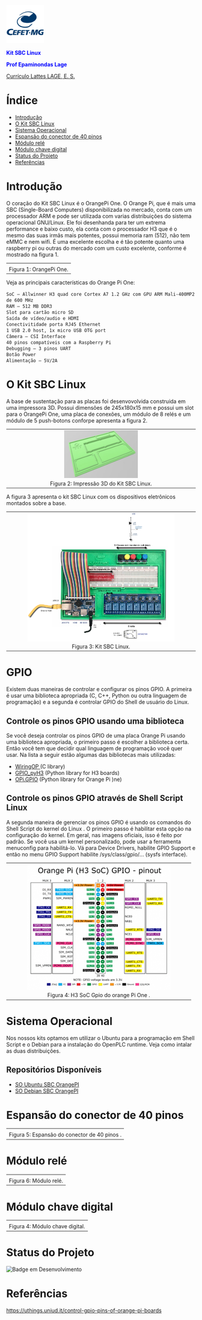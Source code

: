 <td style="width: 20%;"><img src="https://github.com/Epaminondaslage/Automacao-industrial-e-residencial-Ecossistema-didatico/blob/main/img/Logo_CEFET-MG.png" width="20%" /></td>
<p><strong><span style="color: #0000ff;"> Kit SBC Linux</span></strong></p>
<p><strong><span style="color: #0000ff;">Prof Epaminondas Lage</span></strong></p>
<a href="http://lattes.cnpq.br/7787341723868111"> Currículo Lattes LAGE, E. S.</a> 

# Índice 

* [Introdução](#Introdução)
* [O Kit SBC Linux](#O-Kit-SBC-Linux)
* [Sistema Operacional](#Sistema-Operacional)
* [Espansão do conector de 40 pinos](#Espansão-do-conector-de-40-pinos)
* [Módulo relé](#Módulo-Relé)
* [Módulo chave digital](#Módulo-chave-digital)
* [Status do Projeto](#Status-do-Projeto) 
* [Referências](#Referências)

# Introdução

O coração do Kit SBC Linux é o OrangePi One. O Orange Pi, que é mais uma SBC (Single-Board Computers) disponibilizada no mercado, conta com um processador ARM e pode ser utilizada com varias distribuições do sistema operacional GNU/Linux. Ele foi desenhanda para ter um extrema performance e baixo custo, ela conta com o processador H3 que é o mesmo das suas irmãs mais potentes, possui memoria ram (512), não tem eMMC e nem wifi. É uma excelente escolha e é tão potente quanto uma raspberry pi ou outras do mercado com um custo excelente, conforme é mostrado na figura 1.

<table border="0">
<tbody>
<tr>
<td><img style="display: block; margin-left: auto; margin-right: auto;" src="/img/orangepionecabo.jpeg" alt="" width="40%" /></td>
</tr>
<tr>
<td style="text-align: center;">Figura 1: OrangePi One.</td>
</tr>
</tbody>
</table>

Veja as principais características do Orange Pi One:

    SoC – Allwinner H3 quad core Cortex A7 1.2 GHz com GPU ARM Mali-400MP2 de 600 MHz
    RAM – 512 MB DDR3
    Slot para cartão micro SD
    Saída de vídeo/audio e HDMI
    Conectivitidade porta RJ45 Ethernet
    1 USB 2.0 host, 1x micro USB OTG port
    Câmera – CSI Interface
    40 pinos compatíveis com a Raspberry Pi
    Debugging – 3 pinos UART
    Botão Power
    Alimentação – 5V/2A
     
    
# O Kit SBC Linux

A base de sustentação para as placas foi desenvovolvida construida em uma impressora 3D. Possui dimensões de 245x180x15 mm e possui um slot para o OrangePi One, uma placa de conexões, um módulo de 8 relés e um módulo de 5 push-botons conforpe apresenta a figura 2. 

<table border="0">
<tbody>
<tr>
<td><img style="display: block; margin-left: auto; margin-right: auto;" src="/img/base_kit.jpeg" alt="" width="40%" /></td>
</tr>
<tr>
<td style="text-align: center;">Figura 2: Impressão 3D do Kit SBC Linux.</td>
</tr>
</tbody>
</table>

A figura 3 apresenta o kit SBC Linux com os dispositivos eletrônicos montados sobre a base.

<table border="0">
<tbody>
<tr>
<td><img style="display: block; margin-left: auto; margin-right: auto;" src="/img/kit-sbclinux.png" alt="" width="80%" /></td>
</tr>
<tr>
<td style="text-align: center;">Figura 3: Kit SBC Linux.</td>
</tr>
</tbody>
</table>

# GPIO

Existem duas maneiras de controlar e configurar os pinos GPIO. A primeira é usar uma biblioteca apropriada (C, C++, Python ou outra linguagem de programação) e a segunda é controlar GPIO do Shell de usuário do Linux.

## Controle os pinos GPIO usando uma biblioteca

Se você deseja controlar os pinos GPIO de uma placa Orange Pi usando uma biblioteca apropriada, o primeiro passo é escolher a biblioteca certa. Então você tem que decidir qual linguagem de programação você quer usar. Na lista a seguir estão algumas das bibliotecas mais utilizadas:

<ul class="list-normal">
<li><a class="external-link" title="Open external link in new window" href="https://github.com/zhaolei/WiringOP" target="_blank" rel="noopener noreferrer">WiringOP </a>(C library)</li>
<li><a class="external-link" title="Open external link in new window" href="https://github.com/duxingkei33/orangepi_PC_gpio_pyH3" target="_blank" rel="noopener noreferrer">GPIO_pyH3</a> (Python library for H3 boards)</li>
<li><a class="external-link" title="Open external link in new window" href="https://opi-gpio.readthedocs.io/en/latest/index.html" target="_blank" rel="noopener noreferrer">OPi.GPIO</a> (Python library for Orange Pi )ne)</li>
</ul>

## Controle os pinos GPIO através de Shell Script Linux

A segunda maneira de gerenciar os pinos GPIO é usando os comandos do Shell Script do kernel do Linux . O primeiro passo é habilitar esta opção na configuração do kernel. Em geral, nas imagens oficiais, isso é feito por padrão. Se você usa um kernel personalizado, pode usar a ferramenta menuconfig para habilitá-lo. Vá para Device Drivers, habilite GPIO Support e então no menu GPIO Support habilite /sys/class/gpio/... (sysfs interface).

<table border="0">
<tbody>
<tr>
<td><img style="display: block; margin-left: auto; margin-right: auto;" src="/img/Orange-Pi-One-01-478x418.png" alt="" width="80%" /></td>
</tr>
<tr>
<td style="text-align: center;">Figura 4: H3 SoC Gpio do orange Pi One .</td>
</tr>
</tbody>
</table>

# Sistema Operacional 

Nos nossos kits optamos em utilizar o Ubuntu para a programação em Shell Script e o Debian para a instalação do OpenPLC runtime. Veja como intalar as duas distribuições.

## Repositórios Disponíveis

* <a href="https://github.com/Epaminondaslage/SO_Ubuntu_SBC_OrangePI">SO Ubuntu SBC OrangePI</a> 
* <a href="https://github.com/Epaminondaslage/SO-Debian-SBC-OrangePI">SO Debian SBC OrangePI</a> 

# Espansão do conector de 40 pinos

<table border="0">
<tbody>
<tr>
<td><img style="display: block; margin-left: auto; margin-right: auto;" src="/img/Espansão40pinos.png" alt="" width="80%" /></td>
</tr>
<tr>
<td style="text-align: center;">Figura 5: Espansão do conector de 40 pinos .</td>
</tr>
</tbody>
</table>

# Módulo relé
<table border="0">
<tbody>
<tr>
<td><img style="display: block; margin-left: auto; margin-right: auto;" src="/img/Módulorelé.png" alt="" width="80%" /></td>
</tr>
<tr>
<td style="text-align: center;">Figura 6: Módulo relé.</td>
</tr>
</tbody>
</table>

# Módulo chave digital

<table border="0">
<tbody>
<tr>
<td><img style="display: block; margin-left: auto; margin-right: auto;" src="/img/Módulochavedigital.png" alt="" width="80%" /></td>
</tr>
<tr>
<td style="text-align: center;">Figura 4: Módulo chave digital.</td>
</tr>
</tbody>
</table>



# Status do Projeto

![Badge em Desenvolvimento](http://img.shields.io/static/v1?label=STATUS&message=EM%20DESENVOLVIMENTO&color=GREEN&style=for-the-badge)

# Referências

https://uthings.uniud.it/control-gpio-pins-of-orange-pi-boards







